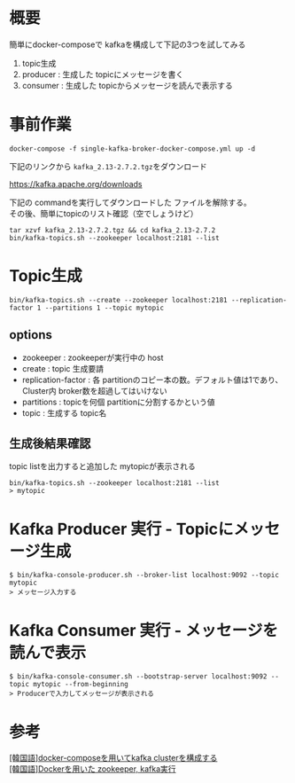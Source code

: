 # 概要
簡単にdocker-composeで kafkaを構成して下記の3つを試してみる
1. topic生成
2. producer : 生成した topicにメッセージを書く
3. consumer : 生成した topicからメッセージを読んで表示する

# 事前作業
```shell
docker-compose -f single-kafka-broker-docker-compose.yml up -d 
```

下記のリンクから ```kafka_2.13-2.7.2.tgz```をダウンロード

https://kafka.apache.org/downloads

下記の commandを実行してダウンロードした ファイルを解除する。\
その後、簡単にtopicのリスト確認（空でしょうけど）
```shell
tar xzvf kafka_2.13-2.7.2.tgz && cd kafka_2.13-2.7.2
bin/kafka-topics.sh --zookeeper localhost:2181 --list
```

# Topic生成
```shell
bin/kafka-topics.sh --create --zookeeper localhost:2181 --replication-factor 1 --partitions 1 --topic mytopic
```

## options
- zookeeper : zookeeperが実行中の host
- create : topic 生成要請
- replication-factor : 各 partitionのコピー本の数。デフォルト値は1であり、Cluster内 broker数を超過してはいけない
- partitions : topicを何個 partitionに分割するかという値
- topic : 生成する topic名

## 生成後結果確認
topic listを出力すると追加した mytopicが表示される
```shell
bin/kafka-topics.sh --zookeeper localhost:2181 --list
> mytopic
```

# Kafka Producer 実行 - Topicにメッセージ生成
```shell
$ bin/kafka-console-producer.sh --broker-list localhost:9092 --topic mytopic
> メッセージ入力する
```

# Kafka Consumer 実行 - メッセージを読んで表示
```shell
$ bin/kafka-console-consumer.sh --bootstrap-server localhost:9092 --topic mytopic --from-beginning
> Producerで入力してメッセージが表示される
```

# 参考
[[韓国語]docker-composeを用いてkafka clusterを構成する](https://blog.naver.com/PostView.naver?blogId=sqlpro&logNo=222457487274&parentCategoryNo=7&categoryNo=&viewDate=&isShowPopularPosts=false&from=postView) \
[[韓国語]Dockerを用いた zookeeper, kafka実行](https://miiingo.tistory.com/196?category=702821)
